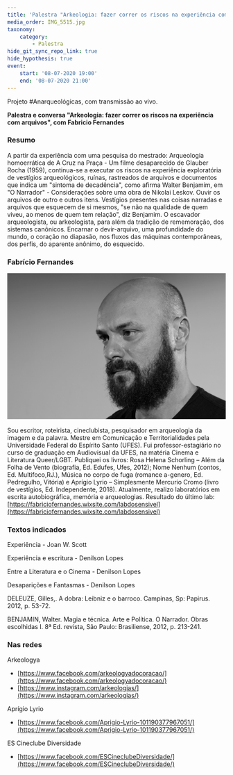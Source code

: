 ```yaml
---
title: 'Palestra "Arkeologia: fazer correr os riscos na experiência com arquivos"'
media_order: IMG_5515.jpg
taxonomy:
    category:
        - Palestra
hide_git_sync_repo_link: true
hide_hypothesis: true
event:
    start: '08-07-2020 19:00'
    end: '08-07-2020 21:00'
---
```


Projeto #Anarqueológicas, com transmissão ao vivo.

**Palestra e conversa "Arkeologia: fazer correr os riscos na experiência com arquivos", com Fabricio Fernandes**

### Resumo

A partir da experiência com uma pesquisa do mestrado: Arqueologia homoerrática de A Cruz na Praça - Um filme desaparecido de Glauber Rocha (1959), continua-se a executar os riscos na experiência exploratória de vestígios arqueológicos, ruínas, rastreados de arquivos e documentos que indica um "sintoma de decadência", como afirma Walter Benjamim, em "O Narrador" - Considerações sobre uma obra de Nikolai Leskov. Ouvir os arquivos de outro e outros itens. Vestígios presentes nas coisas narradas e arquivos que esquecem de si mesmos, "se não na qualidade de quem viveu, ao menos de quem tem relação", diz Benjamim. O escavador arqueologista, ou arkeologista, para além da tradição de rememoração, dos sistemas canônicos. Encarnar o devir-arquivo, uma profundidade do mundo, o coração no diapasão, nos fluxos das máquinas contemporâneas, dos perfis, do aparente anônimo, do esquecido.

### Fabrício Fernandes

![](IMG_5515.jpg?classes=right)

Sou escritor, roteirista, cineclubista, pesquisador em arqueologia da imagem e da palavra. Mestre em Comunicação e Territorialidades pela Universidade Federal do Espírito Santo (UFES). Fui professor-estagiário no curso de graduação em Audiovisual da UFES, na matéria Cinema e Literatura Queer/LGBT. Publiquei os livros: Rosa Helena Schorling – Além da Folha de Vento (biografia, Ed. Edufes, Ufes, 2012); Nome Nenhum (contos, Ed. Multifoco,RJ.), Música no corpo de fuga (romance a-genero, Ed. Pedregulho, Vitória) e Aprígio Lyrio – Simplesmente Mercurio Cromo (livro de vestígios, Ed. Independente, 2018). Atualmente, realizo laboratórios em escrita autobiográfica, memória e arqueologias. Resultado do último lab: [https://fabriciofernandes.wixsite.com/labdosensivel](https://fabriciofernandes.wixsite.com/labdosensivel)

### Textos indicados

Experiência - Joan W. Scott

Experiência e escritura - Denilson Lopes

Entre a Literatura e o Cinema - Denilson Lopes

Desaparições e Fantasmas - Denilson Lopes

DELEUZE, Gilles,. A dobra: Leibniz e o barroco. Campinas, Sp: Papirus. 2012, p. 53-72.

BENJAMIN, Walter. Magia e técnica. Arte e Política. O Narrador. Obras escolhidas I. 8ª Ed. revista, São Paulo: Brasiliense, 2012, p. 213-241.

### Nas redes

Arkeologya

- [https://www.facebook.com/arkeologyadocoracao/](https://www.facebook.com/arkeologyadocoracao/)
- [https://www.instagram.com/arkeologias/](https://www.instagram.com/arkeologias/)

Aprígio Lyrio

- [https://www.facebook.com/Aprigio-Lyrio-101190377967051/](https://www.facebook.com/Aprigio-Lyrio-101190377967051/)

ES Cineclube Diversidade

- [https://www.facebook.com/ESCineclubeDiversidade/](https://www.facebook.com/ESCineclubeDiversidade/)